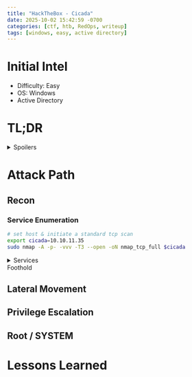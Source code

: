 ```yaml
---
title: "HackTheBox - Cicada"
date: 2025-10-02 15:42:59 -0700
categories: [ctf, htb, RedOps, writeup]
tags: [windows, easy, active directory]
---
```

# Initial Intel
* Difficulty: Easy
* OS: Windows
* Active Directory

# TL;DR
<details><summary>Spoilers</summary>

</details>


# Attack Path
## Recon
### Service Enumeration

```bash
# set host & initiate a standard tcp scan
export cicada=10.10.11.35
sudo nmap -A -p- -vvv -T3 --open -oN nmap_tcp_full $cicada
```
<details><summary>Services</summary>
53/tcp - domain - Simple DNS Plus
88/tcp - kerberos-sec - Microsoft Windows Kerberos
135/tcp - msrpc - Microsoft Windows RPC
139/tcp - netbios-ssn - Microsoft Windows netbios-ssn
389/tcp - ldap - Microsoft Windows Active Directory LDAP
445/tcp - microsoft-ds?
464/tcp - kpasswd5?
636/tcp - ssl/ldap - Microsoft Windows Active Directory LDAP
3268/tcp - ldap - Microsoft Windows Active Directory LDAP
 3269/tcp - ssl/ldap - Microsoft Windows Active Directory LDAP
 5985/tcp - http - Microsoft HTTPAPI httpd 2.0
</details

## Foothold

## Lateral Movement

## Privilege Escalation

## Root / SYSTEM

# Lessons Learned


